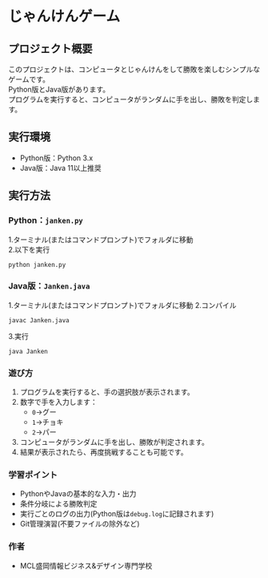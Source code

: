 # じゃんけんゲーム
## プロジェクト概要
このプロジェクトは、コンピュータとじゃんけんをして勝敗を楽しむシンプルなゲームです。  
Python版とJava版があります。  
プログラムを実行すると、コンピュータがランダムに手を出し、勝敗を判定します。  
## 実行環境
- Python版：Python 3.x
- Java版：Java 11以上推奨
## 実行方法
### Python：`janken.py`
1.ターミナル(またはコマンドプロンプト)でフォルダに移動  
2.以下を実行  
```
python janken.py
```
### Java版：`Janken.java`
1.ターミナル(またはコマンドプロンプト)でフォルダに移動
2.コンパイル
```
javac Janken.java
```  
3.実行
```
java Janken
```
### 遊び方
1. プログラムを実行すると、手の選択肢が表示されます。
1. 数字で手を入力します：
    - `0`→グー
    - `1`→チョキ
    - `2`→パー
1. コンピュータがランダムに手を出し、勝敗が判定されます。
1. 結果が表示されたら、再度挑戦することも可能です。
### 学習ポイント
- PythonやJavaの基本的な入力・出力
- 条件分岐による勝敗判定
- 実行ごとのログの出力(Python版は`debug.log`に記録されます)
- Git管理演習(不要ファイルの除外など)
### 作者
- MCL盛岡情報ビジネス&デザイン専門学校    